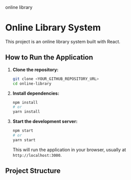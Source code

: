 online library
# Online Library System

This project is an online library system built with React.

## How to Run the Application

1.  **Clone the repository:**
    ```bash
    git clone <YOUR_GITHUB_REPOSITORY_URL>
    cd online-library
    ```

2.  **Install dependencies:**
    ```bash
    npm install
    # or
    yarn install
    ```

3.  **Start the development server:**
    ```bash
    npm start
    # or
    yarn start
    ```

    This will run the application in your browser, usually at `http://localhost:3000`.

## Project Structure
